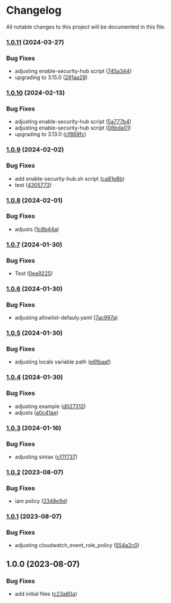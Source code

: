 # Changelog

All notable changes to this project will be documented in this file.

### [1.0.11](https://github.com/ganexcloud/terraform-aws-prowler/compare/v1.0.10...v1.0.11) (2024-03-27)


### Bug Fixes

* adjusting enable-security-hub script ([745a344](https://github.com/ganexcloud/terraform-aws-prowler/commit/745a34479e47406e28ddb6e746479945082342e4))
* upgrading to 3.15.0 ([291aa29](https://github.com/ganexcloud/terraform-aws-prowler/commit/291aa290387575231706e3d3bd78c0c0a9f71070))

### [1.0.10](https://github.com/ganexcloud/terraform-aws-prowler/compare/v1.0.9...v1.0.10) (2024-02-13)


### Bug Fixes

* adjusting enable-security-hub script ([5a777b4](https://github.com/ganexcloud/terraform-aws-prowler/commit/5a777b4453bc1c60237de91d6aade98ea948ecd8))
* adjusting enable-security-hub script ([06bda01](https://github.com/ganexcloud/terraform-aws-prowler/commit/06bda0179aa98962cd083737725c2546a6600130))
* upgrading to 3.13.0 ([cf869fc](https://github.com/ganexcloud/terraform-aws-prowler/commit/cf869fc2adff5e87b4dbadcee98c52a5e39d7380))

### [1.0.9](https://github.com/ganexcloud/terraform-aws-prowler/compare/v1.0.8...v1.0.9) (2024-02-02)


### Bug Fixes

* add enable-security-hub.sh script ([ca81e8b](https://github.com/ganexcloud/terraform-aws-prowler/commit/ca81e8badea248fc81531a037e691df8a06acb99))
* test ([4305773](https://github.com/ganexcloud/terraform-aws-prowler/commit/4305773fc8a61e7f50fa414625a27e1b3d105c5f))

### [1.0.8](https://github.com/ganexcloud/terraform-aws-prowler/compare/v1.0.7...v1.0.8) (2024-02-01)


### Bug Fixes

* adjusts ([1c8b44a](https://github.com/ganexcloud/terraform-aws-prowler/commit/1c8b44abb586fadfb6f51c2e9946ed9c652d28e4))

### [1.0.7](https://github.com/ganexcloud/terraform-aws-prowler/compare/v1.0.6...v1.0.7) (2024-01-30)


### Bug Fixes

* Test ([0ea9225](https://github.com/ganexcloud/terraform-aws-prowler/commit/0ea9225ba5538e763dfa69e8b4416d01f614f8d4))

### [1.0.6](https://github.com/ganexcloud/terraform-aws-prowler/compare/v1.0.5...v1.0.6) (2024-01-30)


### Bug Fixes

* adjusting allowlist-defauly.yaml ([7ac997a](https://github.com/ganexcloud/terraform-aws-prowler/commit/7ac997a928975c53e14144195073a381a00b2e24))

### [1.0.5](https://github.com/ganexcloud/terraform-aws-prowler/compare/v1.0.4...v1.0.5) (2024-01-30)


### Bug Fixes

* adjusting locals variable path ([e6fbaaf](https://github.com/ganexcloud/terraform-aws-prowler/commit/e6fbaaf38db57dd6a3c29a14da7cca91a88c18cf))

### [1.0.4](https://github.com/ganexcloud/terraform-aws-prowler/compare/v1.0.3...v1.0.4) (2024-01-30)


### Bug Fixes

* adjusting example ([d027312](https://github.com/ganexcloud/terraform-aws-prowler/commit/d027312f3c375a21af69859f6362d537a18a192c))
* adjusts ([a0c41ae](https://github.com/ganexcloud/terraform-aws-prowler/commit/a0c41ae97b4b54bc8ad0d311d86283b6e241e314))

### [1.0.3](https://github.com/ganexcloud/terraform-aws-prowler/compare/v1.0.2...v1.0.3) (2024-01-16)


### Bug Fixes

* adjusting sintax ([cf7f737](https://github.com/ganexcloud/terraform-aws-prowler/commit/cf7f7372742863ae121078992099efa66a82d7e7))

### [1.0.2](https://github.com/ganexcloud/terraform-aws-prowler/compare/v1.0.1...v1.0.2) (2023-08-07)


### Bug Fixes

* iam policy ([2348e9d](https://github.com/ganexcloud/terraform-aws-prowler/commit/2348e9d61f962aa55fa6948a379611733f9c32be))

### [1.0.1](https://github.com/ganexcloud/terraform-aws-prowler/compare/v1.0.0...v1.0.1) (2023-08-07)


### Bug Fixes

* adjusting cloudwatch_event_role_policy ([554a2c0](https://github.com/ganexcloud/terraform-aws-prowler/commit/554a2c0f58051a4c1d0dfb871a79dc3f1ffced01))

## 1.0.0 (2023-08-07)


### Bug Fixes

* add initial files ([c23a80a](https://github.com/ganexcloud/terraform-aws-prowler/commit/c23a80ac5f7d73c7d4256c1ac16b9cb44c8e92f6))

